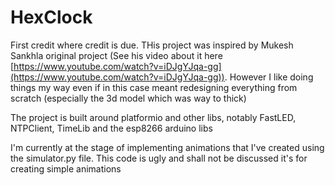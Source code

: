 # HexClock
First credit where credit is due. THis project was inspired by Mukesh Sankhla original project (See his video about it here [https://www.youtube.com/watch?v=iDJgYJqa-gg](https://www.youtube.com/watch?v=iDJgYJqa-gg)).
However I like doing things my way even if in this case meant redesigning everything from scratch (especially the 3d model which was way to thick)

The project is built around platformio and other libs, notably FastLED, NTPClient, TimeLib and the esp8266 arduino libs

I'm currently at the stage of implementing animations that I've created using the simulator.py file. This code is ugly  and shall not be discussed it's for creating simple animations
